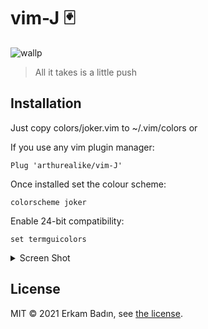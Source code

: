 # vim-J :black_joker: 

![wallp][wallp]

> All it takes is a little push

 ## Installation

 Just copy colors/joker.vim to ~/.vim/colors or

If you use any vim plugin manager:
    
    Plug 'arthurealike/vim-J'

Once installed set the colour scheme:

    colorscheme joker

Enable 24-bit compatibility:

    set termguicolors



<details>
  <summary>Screen Shot</summary>
    
![ss-python][ss-python]
</details>

## License

MIT &copy; 2021 Erkam Badın, see [the license][license].

[ss-python]:https://imgur.com/6js3fHn.png "SS-Python"
[wallp]:https://imgur.com/Dpz51L5.png "legend"
[license]: LICENSE
